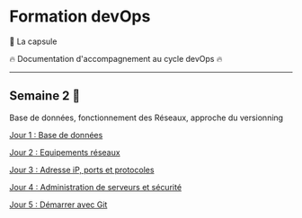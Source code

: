 # Formation devOps

:pill: La capsule

:fire:  Documentation d'accompagnement au cycle devOps :fire:

---

## Semaine 2 :minidisc:

Base de données, fonctionnement des Réseaux, approche du versionning 

[Jour 1 : Base de données](jour1/)

[Jour 2 : Equipements réseaux](jour2/)

[Jour 3 : Adresse iP, ports et protocoles](jour3/)

[Jour 4 : Administration de serveurs et sécurité](jour4/)

[Jour 5 : Démarrer avec Git](jour5/)
